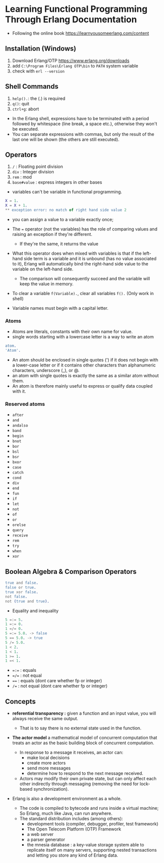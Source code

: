 # Learning Functional Programming Through Erlang Documentation
* Following the online book https://learnyousomeerlang.com/content

## Installation (Windows)
1. Download Erlang/OTP  https://www.erlang.org/downloads
2. add `C:\Program Files\Erlang OTP\bin` to `PATH` system variable
3. check with `erl --version`

## Shell Commands
1. `help().`: the (.) is required 
2. `q()`: quit
3. `ctrl+g`: abort

* In the Erlang shell, expressions have to be terminated with a period followed by whitespace (line break, a space etc.), otherwise they won't be executed.
* You can separate expressions with commas, but only the result of the last one will be shown (the others are still executed).

## Operators
1. `/` : Floating point division 
2. `div` : Integer division
3. `rem` : mod
4. `base#value` : express integers in other bases

* variables can't be variable in functional programming.

```erlang
X = 1.
X = X + 1. 
** exception error: no match of right hand side value 2
```
* you can assign a value to a variable exactly once;
* The `=` operator (not the variables) has the role of comparing values and raising an exception if they're different.
  *  If they're the same, it returns the value
* What this operator does when mixed with variables is that if the left-hand side term is a variable and it is unbound (has no value associated to it), Erlang will automatically bind the right-hand side value to the variable on the left-hand side.
  *  The comparison will consequently succeed and the variable will keep the value in memory.
* To clear a variable `f(Variable).`, clear all variables `f().` (Only work in shell)


* Variable names must begin with a capital letter.

### Atoms
* Atoms are literals, constants with their own name for value.
* single words starting with a lowercase letter is a way to write an atom

```erlang
atom.
'Atom'.
```
* An atom should be enclosed in single quotes (') if it does not begin with a lower-case letter or if it contains other characters than alphanumeric characters, underscore (_), or @.
* an atom with single quotes is exactly the same as a similar atom without them.
* An atom is therefore mainly useful to express or qualify data coupled with it. 

### Reserved atoms
* `after`
* `and`
* `andalso`
* `band`
* `begin`
* `bnot`
* `bor`
* `bsl`
* `bsr`
* `bxor`
* `case`
* `catch`
* `cond`
* `div`
* `end`
* `fun`
* `if`
* `let`
* `not`
* `of`
* `or`
* `orelse`
* `query`
* `receive`
* `rem`
* `try`
* `when`
* `xor`

## Boolean Algebra & Comparison Operators
```erlang
true and false.
false or true.
true xor false.
not false.
not (true and true).
```
* Equality and inequality
```erlang
5 =:= 5.
1 =:= 0.
1 =/= 0.
5 =:= 5.0. -> false
5 == 5.0. -> true
5 /= 5.0.
1 < 2.
1 < 1.
1 >= 1.
1 =< 1.
```
* `=:=` : equals
* `=/=` : not equal
* `==`  : equals (dont care whether fp or integer)
* `/=`  : not equal (dont care whether fp or integer)


## Concepts

* **referential transparency :** given a function and an input value, you will always receive the same output.
  *  That is to say there is no external state used in the function.

* **The actor model** a mathematical model of concurrent computation that treats an actor as the basic building block of concurrent computation.
  *  In response to a message it receives, an actor can:
     * make local decisions
     * create more actors
     * send more messages
     * determine how to respond to the next message received.
   * Actors may modify their own private state, but can only affect each other indirectly through messaging (removing the need for lock-based synchronization).

* Erlang is also a development environment as a whole.
  * The code is compiled to bytecode and runs inside a virtual machine; So Erlang, much like Java, can run anywhere.
  * The standard distribution includes (among others):
    * development tools (compiler, debugger, profiler, test framework)
    * The Open Telecom Platform (OTP) Framework
    * a web server
    * a parser generator
    * the mnesia database : a key-value storage system able to replicate itself on many servers, supporting nested transactions and letting you store any kind of Erlang data.